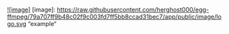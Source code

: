 [![image]](https://raw.githubusercontent.com/herghost000/egg-ffmpeg/79a707ff9b48c02f9c003fd7ff5bb8ccad31bec7/app/public/image/logo.svg) [image]: https://raw.githubusercontent.com/herghost000/egg-ffmpeg/79a707ff9b48c02f9c003fd7ff5bb8ccad31bec7/app/public/image/logo.svg “example“
